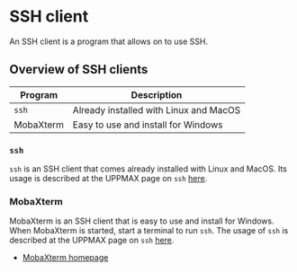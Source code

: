 # SSH client

An SSH client is a program that allows on to use SSH.

## Overview of SSH clients

Program        |Description
---------------|------------------------------
`ssh`          |Already installed with Linux and MacOS
MobaXterm      |Easy to use and install for Windows

### `ssh`

`ssh` is an SSH client that comes already installed with Linux and MacOS.
Its usage is described at the UPPMAX page on `ssh` [here](ssh.md).

### MobaXterm

MobaXterm is an SSH client that is easy to use and install for Windows.
When MobaXterm is started, start a terminal to run `ssh`.
The usage of `ssh` is described at the UPPMAX page on `ssh` [here](ssh.md).

 * [MobaXterm homepage](https://mobaxterm.mobatek.net/)
